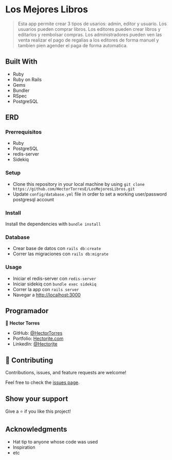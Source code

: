 # Los Mejores Libros

> Esta app permite crear 3 tipos de usarios: admin, editor y usuario. Los usuarios pueden comprar libros. Los editores pueden crear libros y editarlos y rembolsar compras. Los administradores pueden ven las venta realizar el pago de regalias a los editores de forma manuel y tambien pien agender el paga de forma automatica.

## Built With

- Ruby
- Ruby on Rails
- Gems
- Bundler
- RSpec
- PostgreSQL

## ERD


### Prerrequisitos
- Ruby
- PostgreSQL
- redis-server
- Sidekiq

### Setup
- Clone this repository in your local machine by using `git clone https://github.com/HectorTorresE/LosMejoresLibros.git`
- Update `config/database.yml` file in order to set a working user/password postgresql account
### Install
Install the dependencies with `bundle install`
### Database
- Crear base de datos con `rails db:create`
- Correr las migraciones con `rails db:migrate`
### Usage
- Iniciar el redis-server con `redis-server`
- Iniciar sidekiq con `bundle exec sidekiq`
- Correr la app con `rails server`
- Navegar a [http://localhost:3000](http://localhost:3000)

## Programador

👤 **Hector Torres**

- GitHub: [@HectorTorres](https://github.com/HectorTorresE)
- Portfolio: [Hectorjte.com](www.hectorjte.com)
- LinkedIn: [@Hectorjte](https://www.linkedin.com/in/hectorjte/)

## 🤝 Contributing

Contributions, issues, and feature requests are welcome!

Feel free to check the [issues page](../../issues/).

## Show your support

Give a ⭐️ if you like this project!

## Acknowledgments

- Hat tip to anyone whose code was used
- Inspiration
- etc
